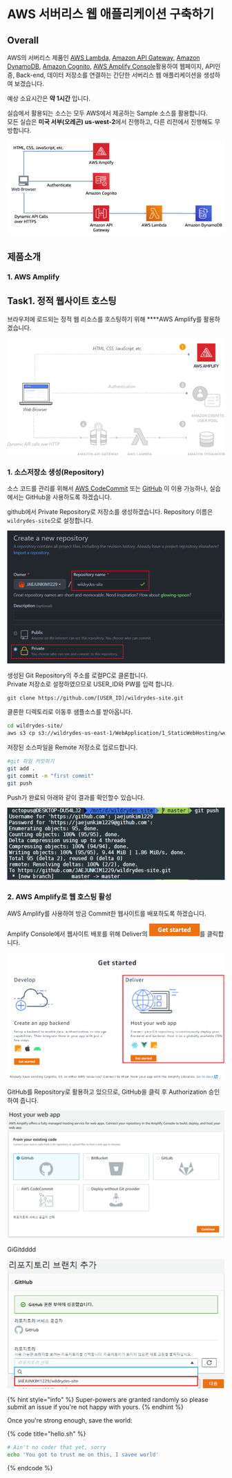 # AWS 서버리스 웹 애플리케이션 구축하기

## Overall

AWS의 서버리스 제품인 [AWS Lambda](https://aws.amazon.com/lambda/), [Amazon API Gateway](https://aws.amazon.com/api-gateway/), [Amazon DynamoDB](https://aws.amazon.com/dynamodb/), [Amazon Cognito](https://aws.amazon.com/cognito/), [AWS Amplify Console](https://aws.amazon.com/amplify/console/)활용하여 웹페이지, API인증, Back-end, 데이터 저장소를 연결하는 간단한 서버리스 웹 애플리케이션을 생성하여 보겠습니다.

예상 소요시간은 **약 1시간** 입니다.

실습에서 활용되는 소스는 모두 AWS에서 제공하는 Sample 소스를 활용합니다.  
모든 실습은 **미국 서부\(오레곤\) us-west-2**에서 진행하고, 다른 리전에서 진행해도 무방합니다.

![&#xC560;&#xD50C;&#xB9AC;&#xCF00;&#xC774;&#xC158; &#xC544;&#xD0A4;&#xD14D;&#xCC98; &#xAD6C;&#xC131;&#xB3C4;](../../.gitbook/assets/image%20%2848%29.png)

## 제품소개

### **1. AWS Amplify**

## Task1. 정적 웹사이트 호스팅

브라우저에 로드되는 정적 웹 리소스를 호스팅하기 위해 ****AWS Amplify를 활용하겠습니다.

![AWS Amplify &#xC5F0;&#xB3D9; &#xC2DC;&#xB098;&#xB9AC;&#xC624;](../../.gitbook/assets/image%20%2840%29.png)

### 1. 소스저장소 생성\(Repository\)

소스 코드를 관리를 위해서  [AWS CodeCommit](https://aws.amazon.com/codecommit) 또는 [GitHub](http://github.com/) 이 이용 가능하나, 실습에서는 GitHub을 사용하도록 하겠습니다.

github에서 Private Repository로 저장소를 생성하겠습니다. Repository 이름은 `wildrydes-site`으로 설정합니다.

![](../../.gitbook/assets/image%20%2846%29.png)

생성된 Git Repository의 주소를 로컬PC로 클론합니다.  
Private 저장소로 설정하였으므로 USER\_ID와 PW를 입력 합니다.

```
git clone https://github.com/[USER_ID]/wildrydes-site.git
```

클론한 디렉토리로 이동후 샘플소스를 받아옵니다.

```bash
cd wildrydes-site/
aws s3 cp s3://wildrydes-us-east-1/WebApplication/1_StaticWebHosting/website ./ --recursive
```

저장된 소스파일을 Remote 저장소로 업로드합니다.

```bash
#git 파일 커밋하기
git add .
git commit -m "first commit"
git push
```

Push가 완료되 아래와 같이 결과를 확인할수 있습니다.

![](../../.gitbook/assets/image%20%2845%29.png)

### 2. AWS Amplify로 웹 호스팅 활성

AWS Amplify를 사용하여 방금 Commit한 웹사이트를 배포하도록 하겠습니다.

 Amplify Console에서 웹사이트 배포를 위해 Deliver의 ![](../../.gitbook/assets/image%20%2844%29.png)를 클릭합니다.

![](../../.gitbook/assets/image%20%2847%29.png)

GitHub를 Repository로 활용하고 있으므로, GitHub을 클릭 후 Authorization 승인하여 줍니다.

![](../../.gitbook/assets/image%20%2843%29.png)

GiGitdddd

![](../../.gitbook/assets/image%20%2841%29.png)



{% hint style="info" %}
 Super-powers are granted randomly so please submit an issue if you're not happy with yours.
{% endhint %}

Once you're strong enough, save the world:

{% code title="hello.sh" %}
```bash
# Ain't no coder that yet, sorry
echo 'You got to trust me on this, I savee world'
```
{% endcode %}



